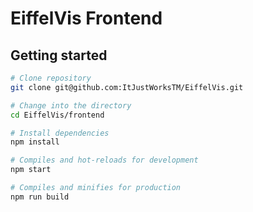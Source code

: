# EiffelVis Frontend

## Getting started

```bash
# Clone repository
git clone git@github.com:ItJustWorksTM/EiffelVis.git

# Change into the directory
cd EiffelVis/frontend

# Install dependencies
npm install

# Compiles and hot-reloads for development
npm start

# Compiles and minifies for production
npm run build
```
